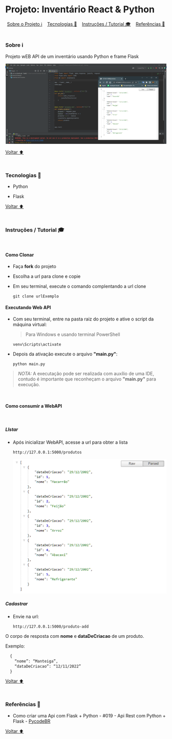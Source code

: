 # Projeto: Inventário React & Python

<div align="center" id="indice">
  <a href="#sobre">Sobre o Projeto ℹ️</a>&nbsp;&nbsp;&nbsp;
  <a href="#tecno">Tecnologias 🚀</a>&nbsp;&nbsp;&nbsp;
  <a href="#instrucoes">Instruções / Tutorial 🎓</a>&nbsp;&nbsp;&nbsp;
  <a href="#referencias">Referências 🔗</a>  
</div>
<br/>

### <span id="sobre">Sobre ℹ️</span>

Projeto wEB API de um inventário usando Python e frame Flask 

![](about-project/images/web-api.PNG)

[Voltar ⬆️](#indice)

<br/>

### <span id="tecno">Tecnologias 🚀</span>

- Python 

- Flask

[Voltar ⬆️](#indice)

<br/>

### <span id="instrucoes">Instruções / Tutorial 🎓</span>

<br/>

#### Como Clonar

* Faça **fork** do projeto

* Escolha a url para clone e copie

* Em seu terminal, execute o comando complentando a url clone

      git clone urlExemplo

#### Executando Web API

* Com seu terminal, entre na pasta raiz do projeto e ative o script da máquina virtual:

  > Para Windows e usando terminal PowerShell

      venv\Scripts\activate

* Depois da ativação execute o arquivo **"main.py"**:

      python main.py

>*NOTA:* A executação pode ser realizada com auxílio de uma IDE, contudo é importante que reconheçam o arquivo **"main.py"** para execução. 

<br/>

#### Como consumir a WebAPI

<br/>

##### LIstar

- Após inicializar WebAPI, acesse a url para obter a lista

      http://127.0.0.1:5000/produtos

  ![](about-project/images/json-produtos.PNG)

##### Cadastrar

- Envie na url:

      http://127.0.0.1:5000/produto-add

 O corpo de resposta com **nome** e **dataDeCriacao** de um  produto.

Exemplo:

      {
        “nome”: “Manteiga”, 
        “dataDeCriacao”: “12/11/2022”
      }


[Voltar ⬆️](#indice)

<br/>

### <span id="referencias">Referências 🔗</span>

- Como criar uma Api com Flask + Python - #019 - Api Rest com Python + Flask - [PycodeBR](https://www.youtube.com/watch?v=LP8besicfH4)

[Voltar ⬆️](#indice)
